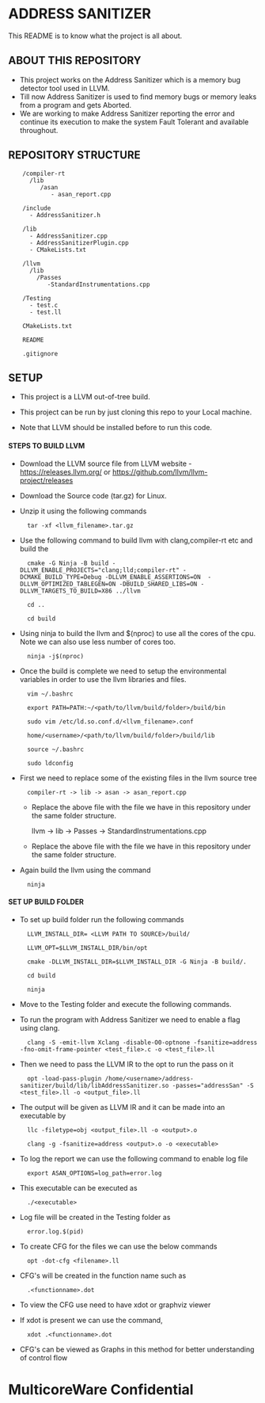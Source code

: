 # ADDRESS SANITIZER #

This README is to know what the project is all about.

## ABOUT THIS REPOSITORY ##

* This project works on the Address Sanitizer which is a memory bug detector tool used in LLVM.
* Till now Address Sanitizer is used to find memory bugs or memory leaks from a program and gets Aborted.
* We are working to make Address Sanitizer reporting the error and continue its execution to make the system Fault Tolerant and available throughout. 

## REPOSITORY STRUCTURE ##

        
        /compiler-rt
          /lib
             /asan
                - asan_report.cpp

        /include
          - AddressSanitizer.h

        /lib
          - AddressSanitizer.cpp
          - AddressSanitizerPlugin.cpp
          - CMakeLists.txt

        /llvm
          /lib
            /Passes
               -StandardInstrumentations.cpp

        /Testing
          - test.c
          - test.ll

        CMakeLists.txt
        
        README

        .gitignore

        


## SETUP ##

* This project is a LLVM out-of-tree build.

* This project can be run by just cloning this repo to your Local machine.

* Note that LLVM should be installed before to run this code.

#### STEPS TO BUILD LLVM ####

* Download the LLVM source file from LLVM website - https://releases.llvm.org/ or https://github.com/llvm/llvm-project/releases

* Download the Source code (tar.gz) for Linux.

* Unzip it using the following commands


        tar -xf <llvm_filename>.tar.gz


* Use the following command to build llvm with clang,compiler-rt etc and build the 


        cmake -G Ninja -B build -DLLVM_ENABLE_PROJECTS="clang;lld;compiler-rt" -DCMAKE_BUILD_TYPE=Debug -DLLVM_ENABLE_ASSERTIONS=ON  -DLLVM_OPTIMIZED_TABLEGEN=ON -DBUILD_SHARED_LIBS=ON -DLLVM_TARGETS_TO_BUILD=X86 ../llvm

        cd ..

        cd build


* Using ninja to build the llvm and $(nproc) to use all the cores of the cpu. Note we can also use less number of cores too.


        ninja -j$(nproc)


* Once the build is complete we need to setup the environmental variables in order to use the llvm libraries and files.


        vim ~/.bashrc

        export PATH=PATH:~/<path/to/llvm/build/folder>/build/bin

        sudo vim /etc/ld.so.conf.d/<llvm_filename>.conf

        home/<username>/<path/to/llvm/build/folder>/build/lib

        source ~/.bashrc

        sudo ldconfig


* First we need to replace some of the existing files in the llvm source tree


        compiler-rt -> lib -> asan -> asan_report.cpp

   * Replace the above file with the file we have in this repository under the same folder structure.


        llvm -> lib -> Passes -> StandardInstrumentations.cpp

   * Replace the above file with the file we have in this repository under the same folder structure.

* Again build the llvm using the command


        ninja


#### SET UP BUILD FOLDER ####

* To set up build folder run the following commands 


        LLVM_INSTALL_DIR= <LLVM PATH TO SOURCE>/build/
        
        LLVM_OPT=$LLVM_INSTALL_DIR/bin/opt
        
        cmake -DLLVM_INSTALL_DIR=$LLVM_INSTALL_DIR -G Ninja -B build/.
        
        cd build
        
        ninja


* Move to the Testing folder and execute the following commands.

* To run the program with Address Sanitizer we need to enable a flag using clang.


        clang -S -emit-llvm Xclang -disable-O0-optnone -fsanitize=address -fno-omit-frame-pointer <test_file>.c -o <test_file>.ll


* Then we need to pass the LLVM IR to the opt to run the pass on it


        opt -load-pass-plugin /home/<username>/address-sanitizer/build/lib/libAddressSanitizer.so -passes="addressSan" -S <test_file>.ll -o <output_file>.ll


* The output will be given as LLVM IR and it can be made into an executable by


        llc -filetype=obj <output_file>.ll -o <output>.o

        clang -g -fsanitize=address <output>.o -o <executable>

* To log the report we can use the following command to enable log file


        export ASAN_OPTIONS=log_path=error.log


* This executable can be executed as


        ./<executable>


* Log file will be created in the Testing folder as


        error.log.$(pid)


* To create CFG for the files we can use the below commands


        opt -dot-cfg <filename>.ll


* CFG's will be created in the function name such as

        .<functionname>.dot


* To view the CFG use need to have xdot or graphviz viewer
* If xdot is present we can use the command,


        xdot .<functionname>.dot


* CFG's can be viewed as Graphs in this method for better understanding of control flow

# MulticoreWare Confidential #
